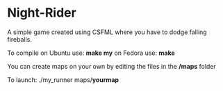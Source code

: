 # Night-Rider
A simple game created using CSFML where you have to dodge falling fireballs.

To compile on Ubuntu use: **make my**
           on Fedora use: **make**

You can create maps on your own by editing the files in the **/maps** folder

To launch: ./my_runner maps/**yourmap**
